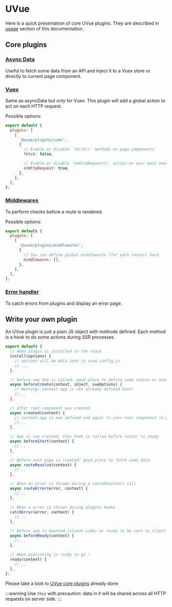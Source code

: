 # UVue

Here is a quick presentation of core UVue plugins. They are described in
[usage](/guide/usage.html) section of this documentation.

## Core plugins

### [Async Data](/guide/usage.html#async-data)

Useful to fetch some data from an API and inject it to a Vuex store or directly to current page component.

### [Vuex](/guide/usage.html#vuex)

Same as asyncData but only for Vuex. This plugin will add a global action to act on each HTTP request.

Possible options:

```js
export default {
  plugins: [
    [
      '@uvue/plugins/vuex',
      {
        // Enable or disable `fetch()` methods on page components
        fetch: false,

        // Enable or disable `onHttpRequest()` action on your main Vuex store
        onHttpRequest: true,
      },
    ],
  ],
};
```

### [Middlewares](/guide/usage.html#middlewares)

To perform checks before a route is rendered.

Possible options:

```js
export default {
  plugins: [
    [
      '@uvue/plugins/middlewares',
      {
        // You can define global middlewares (for each routes) here
        middlewares: [],
      },
    ],
  ],
};
```

### [Error handler](/guide/usage.html#error-handler)

To catch errors from plugins and display an error
page.

## Write your own plugin

An UVue plugin is just a plain JS object with methods defined. Each method is a hook
to do some actions during SSR processes.

```js
export default {
  // When plugin is installed to the stack
  install(options) {
    // options will be data sent in uvue.config.js
    // ...
  },

  // Before new Vue is called: good place to define some routes or Vuex modules
  async beforeCreate(context, inject, vueOptions) {
    // Warning: context.app is not already defined here!
    //...
  },

  // After root component was created
  async created(context) {
    // context.app is now defined and equal to your root component (e.g. App.vue)
    //...
  },

  // App is now created, this hook is called before router is ready
  async beforeStart(context) {
    //...
  },

  // Before next page is created: good place to fetch some data
  async routeResolve(context) {
    //...
  },

  // When an error is thrown during a routeResolve() call
  async routeError(error, context) {
    //...
  },

  // When a error is thrown during plugins hooks
  catchError(error, context) {
    //...
  },

  // Before app is mounted (client-side) or ready to be sent to client (server-side)
  async beforeReady(context) {
    //...
  },

  // When everything is ready to go !
  ready(context) {
    //...
  },
};
```

Please take a look to [UVue core plugins](https://github.com/universal-vue/uvue/tree/master/packages/%40uvue/core/plugins) already done

:::warning 
Use `this` with precaution: data in it will ba shared across all
HTTP requests on server side.
:::
